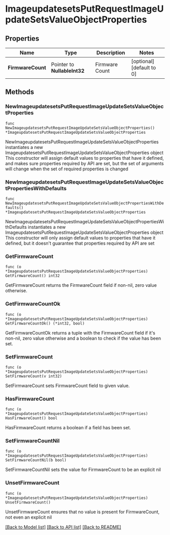 # ImageupdatesetsPutRequestImageUpdateSetsValueObjectProperties

## Properties

Name | Type | Description | Notes
------------ | ------------- | ------------- | -------------
**FirmwareCount** | Pointer to **NullableInt32** | Firmware Count | [optional] [default to 0]

## Methods

### NewImageupdatesetsPutRequestImageUpdateSetsValueObjectProperties

`func NewImageupdatesetsPutRequestImageUpdateSetsValueObjectProperties() *ImageupdatesetsPutRequestImageUpdateSetsValueObjectProperties`

NewImageupdatesetsPutRequestImageUpdateSetsValueObjectProperties instantiates a new ImageupdatesetsPutRequestImageUpdateSetsValueObjectProperties object
This constructor will assign default values to properties that have it defined,
and makes sure properties required by API are set, but the set of arguments
will change when the set of required properties is changed

### NewImageupdatesetsPutRequestImageUpdateSetsValueObjectPropertiesWithDefaults

`func NewImageupdatesetsPutRequestImageUpdateSetsValueObjectPropertiesWithDefaults() *ImageupdatesetsPutRequestImageUpdateSetsValueObjectProperties`

NewImageupdatesetsPutRequestImageUpdateSetsValueObjectPropertiesWithDefaults instantiates a new ImageupdatesetsPutRequestImageUpdateSetsValueObjectProperties object
This constructor will only assign default values to properties that have it defined,
but it doesn't guarantee that properties required by API are set

### GetFirmwareCount

`func (o *ImageupdatesetsPutRequestImageUpdateSetsValueObjectProperties) GetFirmwareCount() int32`

GetFirmwareCount returns the FirmwareCount field if non-nil, zero value otherwise.

### GetFirmwareCountOk

`func (o *ImageupdatesetsPutRequestImageUpdateSetsValueObjectProperties) GetFirmwareCountOk() (*int32, bool)`

GetFirmwareCountOk returns a tuple with the FirmwareCount field if it's non-nil, zero value otherwise
and a boolean to check if the value has been set.

### SetFirmwareCount

`func (o *ImageupdatesetsPutRequestImageUpdateSetsValueObjectProperties) SetFirmwareCount(v int32)`

SetFirmwareCount sets FirmwareCount field to given value.

### HasFirmwareCount

`func (o *ImageupdatesetsPutRequestImageUpdateSetsValueObjectProperties) HasFirmwareCount() bool`

HasFirmwareCount returns a boolean if a field has been set.

### SetFirmwareCountNil

`func (o *ImageupdatesetsPutRequestImageUpdateSetsValueObjectProperties) SetFirmwareCountNil(b bool)`

 SetFirmwareCountNil sets the value for FirmwareCount to be an explicit nil

### UnsetFirmwareCount
`func (o *ImageupdatesetsPutRequestImageUpdateSetsValueObjectProperties) UnsetFirmwareCount()`

UnsetFirmwareCount ensures that no value is present for FirmwareCount, not even an explicit nil

[[Back to Model list]](../README.md#documentation-for-models) [[Back to API list]](../README.md#documentation-for-api-endpoints) [[Back to README]](../README.md)


